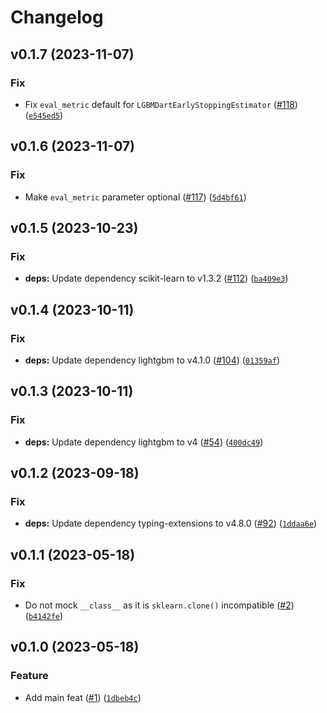 # Changelog

<!--next-version-placeholder-->

## v0.1.7 (2023-11-07)

### Fix

* Fix `eval_metric` default for `LGBMDartEarlyStoppingEstimator` ([#118](https://github.com/34j/lightgbm-callbacks/issues/118)) ([`e545ed5`](https://github.com/34j/lightgbm-callbacks/commit/e545ed5979b65307d0571affbfb0661eb588145b))

## v0.1.6 (2023-11-07)

### Fix

* Make `eval_metric` parameter optional ([#117](https://github.com/34j/lightgbm-callbacks/issues/117)) ([`5d4bf61`](https://github.com/34j/lightgbm-callbacks/commit/5d4bf6131a6fc0fe5f52323d82f1df5ee602ecf6))

## v0.1.5 (2023-10-23)

### Fix

* **deps:** Update dependency scikit-learn to v1.3.2 ([#112](https://github.com/34j/lightgbm-callbacks/issues/112)) ([`ba409e3`](https://github.com/34j/lightgbm-callbacks/commit/ba409e3c4882c7598240df868c4c037b8a7126d2))

## v0.1.4 (2023-10-11)

### Fix

* **deps:** Update dependency lightgbm to v4.1.0 ([#104](https://github.com/34j/lightgbm-callbacks/issues/104)) ([`01359af`](https://github.com/34j/lightgbm-callbacks/commit/01359af92174fd5c60021f6faf73ba4a952b2606))

## v0.1.3 (2023-10-11)

### Fix

* **deps:** Update dependency lightgbm to v4 ([#54](https://github.com/34j/lightgbm-callbacks/issues/54)) ([`400dc49`](https://github.com/34j/lightgbm-callbacks/commit/400dc49c2d59f3b8a01508eb8bea65a8c60d80d2))

## v0.1.2 (2023-09-18)

### Fix

* **deps:** Update dependency typing-extensions to v4.8.0 ([#92](https://github.com/34j/lightgbm-callbacks/issues/92)) ([`1ddaa6e`](https://github.com/34j/lightgbm-callbacks/commit/1ddaa6ee6e864a32cf93ad59aec423eb9943473f))

## v0.1.1 (2023-05-18)
### Fix
* Do not mock `__class__` as it is `sklearn.clone()` incompatible ([#2](https://github.com/34j/lightgbm-callbacks/issues/2)) ([`b4142fe`](https://github.com/34j/lightgbm-callbacks/commit/b4142fe34fac00bc46527b49ab667e817222927d))

## v0.1.0 (2023-05-18)
### Feature
* Add main feat ([#1](https://github.com/34j/lightgbm-callbacks/issues/1)) ([`1dbeb4c`](https://github.com/34j/lightgbm-callbacks/commit/1dbeb4cd5d7153cc1bf940520f143c7f4be0a6c2))
